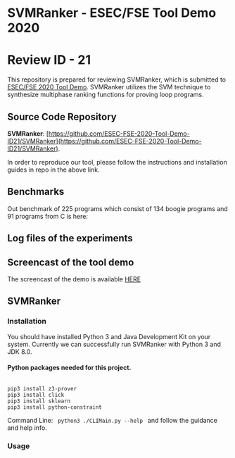 # SVMRanker - ESEC/FSE Tool Demo 2020
# Review ID - 21

This repository is prepared for reviewing SVMRanker, which is submitted to [ESEC/FSE 2020 Tool Demo](https://2020.esec-fse.org/track/esecfse-2020-tool-demos#Call-for-Tool-Demos).
SVMRanker utilizes the SVM technique to synthesize multiphase ranking functions for proving loop programs.

## Source Code Repository
**SVMRanker**: [https://github.com/ESEC-FSE-2020-Tool-Demo-ID21/SVMRanker](https://github.com/ESEC-FSE-2020-Tool-Demo-ID21/SVMRanker).

In order to reproduce our tool, please follow the instructions and installation guides in repo in the above link.

## Benchmarks
Out benchmark of 225 programs which consist of 134 boogie programs and 91 programs from C is here: []()


## Log files of the experiments

## Screencast of the tool demo

The screencast of the demo is available [HERE]()

## SVMRanker
### Installation
You should have installed Python 3 and Java Development Kit on your system.
Currently we can successfully run SVMRanker with Python 3 and JDK 8.0.

#### Python packages needed for this project.

<code>
pip3 install z3-prover
pip3 install click
pip3 install sklearn
pip3 install python-constraint
</code>

Command Line:
<code>
python3 ./CLIMain.py --help
</code>
and follow the guidance and help info.
### Usage

